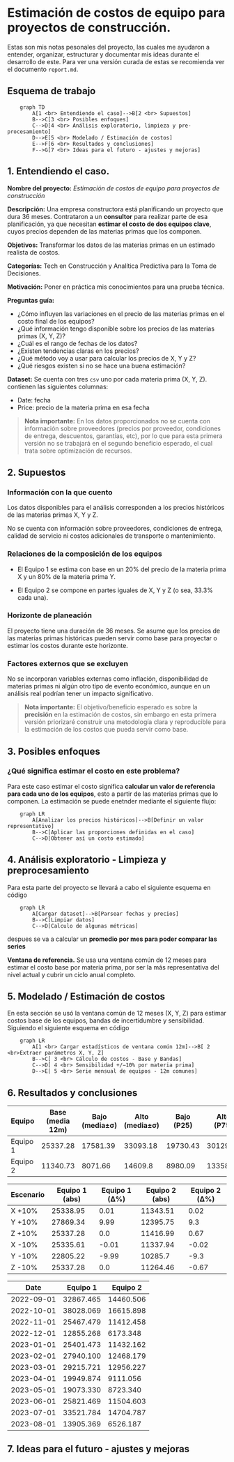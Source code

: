 # Estimación de costos de equipo para proyectos de construcción. 

Estas son mis notas pesonales del proyecto, las cuales me ayudaron a entender, organizar, estructurar y documentar mis ideas durante el desarrollo de este. Para ver una versión  curada de estas se recomienda ver el documento `report.md`. 

## Esquema de trabajo

```mermaid
    graph TD 
        A[1 <br> Entendiendo el caso]-->B[2 <br> Supuestos]
        B-->C[3 <br> Posibles enfoques]
        C-->D[4 <br> Análisis exploratorio, limpieza y pre-procesamiento]
        D-->E[5 <br> Modelado / Estimación de costos]
        E-->F[6 <br> Resultados y conclusiones]
        F-->G[7 <br> Ideas para el futuro - ajustes y mejoras]
```
## 1. Entendiendo el caso. 

**Nombre del proyecto:** _Estimación de costos de equipo para proyectos de construcción_

**Descripción:** Una empresa constructora está planificando un proyecto que dura 36 meses. Contrataron a un **consultor** para realizar parte de esa planificación, ya que necesitan **estimar el costo de dos equipos clave**, cuyos precios dependen de las materias primas que los componen.

**Objetivos:** Transformar los datos de las materias primas en un estimado realista de costos.

**Categorías:** Tech en Construcción y Analítica Predictiva para la Toma de Decisiones.

**Motivación:** Poner en práctica mis conocimientos para una prueba técnica.

**Preguntas guía:** 
- ¿Cómo influyen las variaciones en el precio de las materias primas en el costo final de los equipos?
- ¿Qué información tengo disponible sobre los precios de las materias primas (X, Y, Z)?
- ¿Cuál es el rango de fechas de los datos?
- ¿Existen tendencias claras en los precios?
- ¿Qué método voy a usar para calcular los precios de X, Y y Z?
- ¿Qué riesgos existen si no se hace una buena estimación?

**Dataset:** Se cuenta con tres `csv` uno por cada materia prima (X, Y, Z).
contienen las siguientes columnas:
- Date: fecha 
- Price: precio de la materia prima en esa fecha 

>**Nota importante:** En los datos proporcionados no se cuenta con información sobre proveedores (precios por proveedor, condiciones de entrega, descuentos, garantías, etc), por lo que para esta primera versión no se trabajará en el segundo beneficio esperado, el cual trata sobre optimización de recursos.

## 2. Supuestos 
### Información con la que cuento 
Los datos disponibles para el análisis corresponden a los precios históricos de las materias primas X, Y y Z.

No se cuenta con información sobre proveedores, condiciones de entrega, calidad de servicio ni costos adicionales de transporte o mantenimiento.

### Relaciones de la composición de los equipos
- El Equipo 1 se estima con base en un 20% del precio de la materia prima X y un 80% de la materia prima Y.

- El Equipo 2 se compone en partes iguales de X, Y y Z (o sea, 33.3% cada una).

### Horizonte de planeación 

El proyecto tiene una duración de 36 meses. Se asume que los precios de las materias primas históricas pueden servir como base para proyectar o estimar los costos durante este horizonte. 

### Factores externos que se excluyen 

No se incorporan variables externas como inflación, disponibilidad de materias primas ni algún otro tipo de evento económico, aunque en un análisis real podrían tener un impacto significativo.

> **Nota importante:** El objetivo/beneficio esperado es sobre la **precisión** en la estimación de costos, sin embargo en esta primera versión priorizaré construir una metodología clara y reproducible para la estimación de los costos que pueda servir como base. 

## 3. Posibles enfoques 

### ¿Qué significa estimar el costo en este problema? 
Para este caso estimar el costo significa **calcular un valor de referencia para cada uno de los equipos**, esto a partir de las materias primas que lo componen. La estimación se puede enetnder mediante el siguiente flujo:

```mermaid 
    graph LR
        A[Analizar los precios históricos]-->B[Definir un valor representativo]
        B-->C[Aplicar las proporciones definidas en el caso]
        C-->D[Obtener así un costo estimado]
```

## 4. Análisis exploratorio - Limpieza y preprocesamiento 

Para esta parte del proyecto se llevará a cabo el siguiente esquema en código

```mermaid
    graph LR
        A[Cargar dataset]-->B[Parsear fechas y precios]
        B-->C[Limpiar datos]
        C-->D[Calculo de algunas métricas]
```

despues se va a calcular un **promedio por mes para poder comparar las series**

**Ventana de referencia.** Se usa una ventana común de 12 meses para estimar el costo base por materia prima, por ser la más representativa del nivel actual y cubrir un ciclo anual completo.

## 5. Modelado / Estimación de costos

En esta sección se usó la ventana común de 12 meses (X, Y, Z) para estimar costos base de los equipos, bandas de incertidumbre y sensibilidad. Siguiendo el siguiente esquema en código

```mermaid
    graph LR
        A[1 <br> Cargar estadísticos de ventana común 12m]-->B[ 2 <br>Extraer parámetros X, Y, Z]
        B-->C[ 3 <br> Cálculo de costos - Base y Bandas]
        C-->D[ 4 <br> Sensibilidad +/−10% por materia prima]
        D-->E[ 5 <br> Serie mensual de equipos - 12m comunes]
```

## 6. Resultados y conclusiones 

|Equipo  |Base (media 12m)|Bajo (media±σ)|Alto (media±σ)|Bajo (P25)|Alto (P75)|
|--------|----------------|--------------|--------------|----------|----------|
|Equipo 1|25337.28        |17581.39      |33093.18      |19730.43  |30129.56  |
|Equipo 2|11340.73        |8071.66       |14609.8       |8980.09   |13358.45  |



|Escenario|Equipo 1 (abs)|Equipo 1 (Δ%)|Equipo 2 (abs)|Equipo 2 (Δ%)|
|---------|--------------|-------------|--------------|-------------|
|X +10%   |25338.95      |0.01         |11343.51      |0.02         |
|Y +10%   |27869.34      |9.99         |12395.75      |9.3          |
|Z +10%   |25337.28      |0.0          |11416.99      |0.67         |
|X -10%   |25335.61      |-0.01        |11337.94      |-0.02        |
|Y -10%   |22805.22      |-9.99        |10285.7       |-9.3         |
|Z -10%   |25337.28      |0.0          |11264.46      |-0.67        |


|Date    |Equipo 1|Equipo 2|
|--------|--------|--------|
|2022-09-01|32867.465|14460.506|
|2022-10-01|38028.069|16615.898|
|2022-11-01|25467.479|11412.458|
|2022-12-01|12855.268|6173.348|
|2023-01-01|25401.473|11432.162|
|2023-02-01|27940.100|12468.179|
|2023-03-01|29215.721|12956.227|
|2023-04-01|19949.874|9111.056|
|2023-05-01|19073.330|8723.340|
|2023-06-01|25821.469|11504.603|
|2023-07-01|33521.784|14704.787|
|2023-08-01|13905.369|6526.187|



## 7. Ideas para el futuro - ajustes y mejoras
